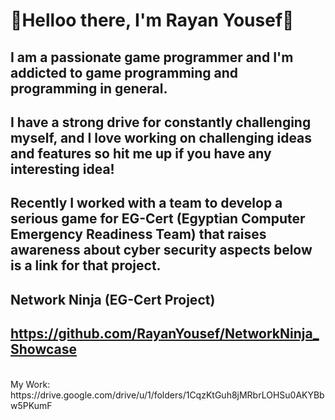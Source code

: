   

# 👋Helloo there, I'm Rayan Yousef👋

## I am a passionate game programmer and I'm addicted to game programming and programming in general. <br/>
## I have a strong drive for constantly challenging myself, and I love working on challenging ideas and features so hit me up if you have any interesting idea!
## Recently I worked with a team to develop a serious game for EG-Cert (Egyptian Computer Emergency Readiness Team) that raises awareness about cyber security aspects below is a link for that project.
## Network Ninja (EG-Cert Project)
## https://github.com/RayanYousef/NetworkNinja_Showcase
<br/>
My Work: <br />
https://drive.google.com/drive/u/1/folders/1CqzKtGuh8jMRbrLOHSu0AKYBbw5PKumF

